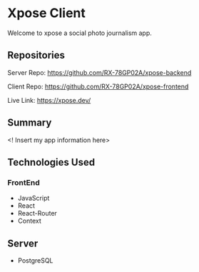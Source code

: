 # Xpose Client
Welcome to xpose a social photo journalism app.

## Repositories
Server Repo: https://github.com/RX-78GP02A/xpose-backend

Client Repo: https://github.com/RX-78GP02A/xpose-frontend

Live Link: https://xpose.dev/

## Summary
<! Insert my app information here>

## Technologies Used

### FrontEnd

* JavaScript
* React
* React-Router
* Context

## Server

 * PostgreSQL